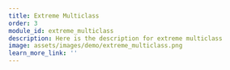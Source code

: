 ```yaml
---
title: Extreme Multiclass
order: 3
module_id: extreme_multiclass
description: Here is the description for extreme multiclass
image: assets/images/demo/extreme_multiclass.png
learn_more_link: ''
---
```

